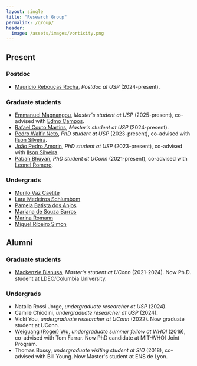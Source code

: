 ```yaml
---
layout: single
title: "Research Group"
permalink: /group/
header:
  image: /assets/images/vorticity.png
---
```



## Present

### Postdoc
- [Mauricio Rebouças Rocha](), *Postdoc at USP* (2024-present).


### Graduate students
- [Emmanuel Magnangou](), *Master's student at USP* (2025-present), co-advised with [Edmo Campos]().
- [Rafael Couto Martins](), *Master's student at USP* (2024-present).
- [Pedro Walfir Neto](), *PhD student at USP* (2023-present), co-advised with [Ilson Silveira]().
- [João Pedro Amorin](), *PhD student at USP* (2023-present), co-advised with [Ilson Silveira]().
- [Paban Bhuyan](https://in.linkedin.com/in/paban-bhuyan-71610768), *PhD student at UConn* (2021-present), co-advised with [Leonel Romero](https://leonelromero.com).

### Undergrads

- [Murilo Vaz Caetité]()
- [Lara Medeiros Schlumbom]()
- [Pamela Batista dos Anjos]()
- [Mariana de Souza Barros]()
- [Marina Romann]()
- [Miguel Ribeiro Simon]()

## Alumni

### Graduate students
- [Mackenzie Blanusa](https://twitter.com/MackinMocean), *Master's student at UConn* (2021-2024). Now Ph.D. student at LDEO/Columbia University.

### Undergrads

- Natalia Rossi Jorge, *undergraduate researcher at USP* (2024). 
- Camile Chiodini, *undergraduate researcher at USP* (2024). 
- Vicki You, *undergraduate researcher at UConn* (2022). Now graduate student at UConn.
- [Weiguang (Roger) Wu](https://scholar.google.com/citations?user=ueZLmgwAAAAJ&hl=en), *undergraduate summer fellow at WHOI* (2019), co-advised with Tom Farrar. Now PhD candidate at MIT-WHOI Joint Program.
- Thomas Bossy, *undergraduate visiting student at SIO* (2018), co-advised with Bill Young. Now Master's student  at ENS de Lyon.
